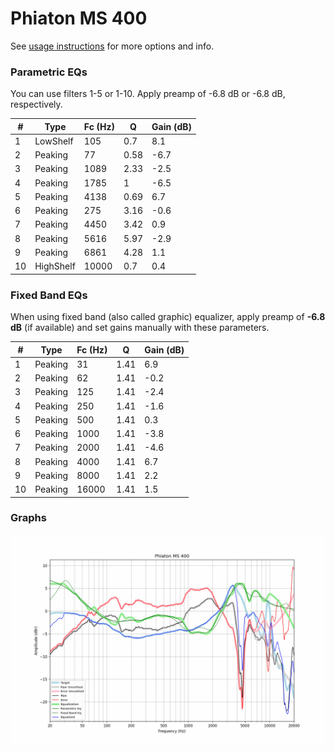 # Phiaton MS 400
See [usage instructions](https://github.com/jaakkopasanen/AutoEq#usage) for more options and info.

### Parametric EQs
You can use filters 1-5 or 1-10. Apply preamp of -6.8 dB or -6.8 dB, respectively.

|   # | Type      |   Fc (Hz) |    Q |   Gain (dB) |
|-----|-----------|-----------|------|-------------|
|   1 | LowShelf  |       105 | 0.7  |         8.1 |
|   2 | Peaking   |        77 | 0.58 |        -6.7 |
|   3 | Peaking   |      1089 | 2.33 |        -2.5 |
|   4 | Peaking   |      1785 | 1    |        -6.5 |
|   5 | Peaking   |      4138 | 0.69 |         6.7 |
|   6 | Peaking   |       275 | 3.16 |        -0.6 |
|   7 | Peaking   |      4450 | 3.42 |         0.9 |
|   8 | Peaking   |      5616 | 5.97 |        -2.9 |
|   9 | Peaking   |      6861 | 4.28 |         1.1 |
|  10 | HighShelf |     10000 | 0.7  |         0.4 |

### Fixed Band EQs
When using fixed band (also called graphic) equalizer, apply preamp of **-6.8 dB** (if available) and set gains manually with these parameters.

|   # | Type    |   Fc (Hz) |    Q |   Gain (dB) |
|-----|---------|-----------|------|-------------|
|   1 | Peaking |        31 | 1.41 |         6.9 |
|   2 | Peaking |        62 | 1.41 |        -0.2 |
|   3 | Peaking |       125 | 1.41 |        -2.4 |
|   4 | Peaking |       250 | 1.41 |        -1.6 |
|   5 | Peaking |       500 | 1.41 |         0.3 |
|   6 | Peaking |      1000 | 1.41 |        -3.8 |
|   7 | Peaking |      2000 | 1.41 |        -4.6 |
|   8 | Peaking |      4000 | 1.41 |         6.7 |
|   9 | Peaking |      8000 | 1.41 |         2.2 |
|  10 | Peaking |     16000 | 1.41 |         1.5 |

### Graphs
![](./Phiaton%20MS%20400.png)
